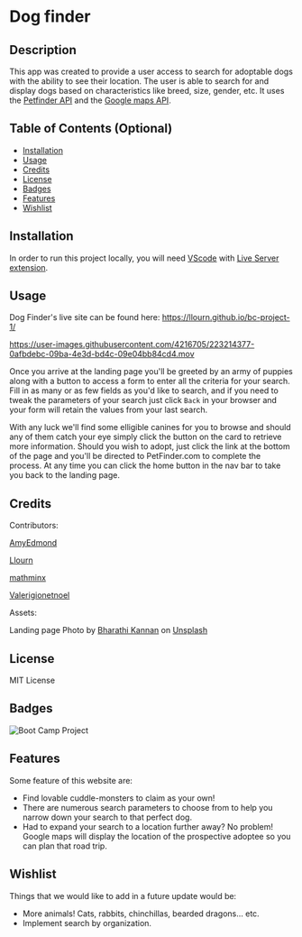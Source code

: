 # Dog finder

## Description

This app was created to provide a user access to search for adoptable dogs with the ability to see their location. The user is able to search for and display dogs based on characteristics like breed, size, gender, etc. It uses the [Petfinder API](https://www.petfinder.com/developers/v2/docs/#api-calls) and the [Google maps API](https://developers.google.com/maps/).

## Table of Contents (Optional)

- [Installation](#installation)
- [Usage](#usage)
- [Credits](#credits)
- [License](#license)
- [Badges](#badges)
- [Features](#features)
- [Wishlist](#wishlist)

## Installation

In order to run this project locally, you will need [VScode](https://code.visualstudio.com/download) with [Live Server extension](https://marketplace.visualstudio.com/items?itemName=ritwickdey.LiveServer).

## Usage

Dog Finder's live site can be found here: https://llourn.github.io/bc-project-1/


https://user-images.githubusercontent.com/4216705/223214377-0afbdebc-09ba-4e3d-bd4c-09e04bb84cd4.mov


Once you arrive at the landing page you'll be greeted by an army of puppies along with a button to access a form to enter all the criteria for your search. Fill in as many or as few fields as you'd like to search, and if you need to tweak the parameters of your search just click `Back` in your browser and your form will retain the values from your last search.

With any luck we'll find some elligible canines for you to browse and should any of them catch your eye simply click the button on the card to retrieve more information. Should you wish to adopt, just click the link at the bottom of the page and you'll be directed to PetFinder.com to complete the process. At any time you can click the home button in the nav bar to take you back to the landing page.

## Credits

Contributors:

[AmyEdmond](https://github.com/AmyEdmond)

[Llourn](https://github.com/Llourn)

[mathminx](https://github.com/mathminx)

[Valerigionetnoel](https://github.com/Valerigionetnoel)

Assets:

Landing page Photo by [Bharathi Kannan](https://unsplash.com/@bk010397?utm_source=unsplash&utm_medium=referral&utm_content=creditCopyText) on [Unsplash](https://unsplash.com/images/animals/puppies?utm_source=unsplash&utm_medium=referral&utm_content=creditCopyText)

## License

MIT License

## Badges

![Boot Camp Project](https://img.shields.io/badge/Boot%20Camp%20Project-%E2%9C%94%EF%B8%8F-green)

## Features

Some feature of this website are:

- Find lovable cuddle-monsters to claim as your own!
- There are numerous search parameters to choose from to help you narrow down your search to that perfect dog.
- Had to expand your search to a location further away? No problem! Google maps will display the location of the prospective adoptee so you can plan that road trip.

## Wishlist

Things that we would like to add in a future update would be:

- More animals! Cats, rabbits, chinchillas, bearded dragons... etc.
- Implement search by organization.
